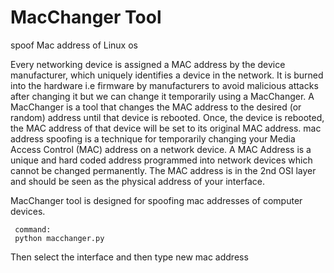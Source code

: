 # MacChanger Tool
spoof Mac address of Linux os

Every networking device is assigned a MAC address by the device manufacturer, which uniquely identifies a device in the network. It is burned into the hardware i.e firmware by manufacturers to avoid malicious attacks after changing it  but we can change it temporarily using a MacChanger.
A MacChanger is a tool that changes the MAC address to the desired (or random) address until that device is rebooted. Once, the device is rebooted, the MAC address of that device will be set to its original MAC address.
mac address spoofing is a technique for temporarily changing your Media Access Control (MAC) address on a network device. A MAC Address is a unique and hard coded address programmed into network devices which cannot be changed permanently. The MAC address is in the 2nd OSI layer and should be seen as the physical address of your interface. 

MacChanger tool is designed for spoofing mac addresses of computer devices. 

     
     command: 
     python macchanger.py
     
     
     
     
Then select the interface and then type new mac address
